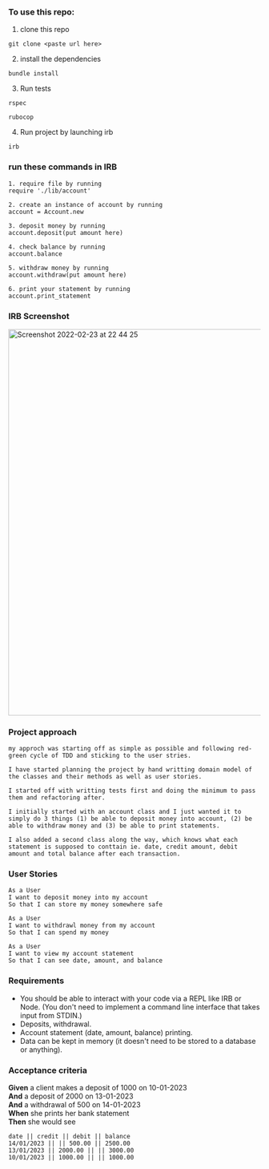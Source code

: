 ### To use this repo:

1. clone this repo

```
git clone <paste url here>
```

2. install the dependencies 

```
bundle install
```

3. Run tests

```
rspec

rubocop
```

4. Run project by launching irb

```
irb
```

### run these commands in IRB

```
1. require file by running 
require './lib/account'

2. create an instance of account by running 
account = Account.new

3. deposit money by running 
account.deposit(put amount here)

4. check balance by running 
account.balance

5. withdraw money by running
account.withdraw(put amount here)

6. print your statement by running
account.print_statement
```

### IRB Screenshot

<img width="771" alt="Screenshot 2022-02-23 at 22 44 25" src="https://user-images.githubusercontent.com/62032407/155430173-bfed2541-d241-4b45-bc6d-b37f4da6d998.png">


### Project approach

```
my approch was starting off as simple as possible and following red-green cycle of TDD and sticking to the user stries.

I have started planning the project by hand writting domain model of the classes and their methods as well as user stories.

I started off with writting tests first and doing the minimum to pass them and refactoring after.

I initially started with an account class and I just wanted it to simply do 3 things (1) be able to deposit money into account, (2) be able to withdraw money and (3) be able to print statements.

I also added a second class along the way, which knows what each statement is supposed to conttain ie. date, credit amount, debit amount and total balance after each transaction.
```

### User Stories

```
As a User
I want to deposit money into my account
So that I can store my money somewhere safe

As a User
I want to withdrawl money from my account
So that I can spend my money

As a User
I want to view my account statement
So that I can see date, amount, and balance
```


### Requirements

* You should be able to interact with your code via a REPL like IRB or Node.  (You don't need to implement a command line interface that takes input from STDIN.)
* Deposits, withdrawal.
* Account statement (date, amount, balance) printing.
* Data can be kept in memory (it doesn't need to be stored to a database or anything).

### Acceptance criteria

**Given** a client makes a deposit of 1000 on 10-01-2023  
**And** a deposit of 2000 on 13-01-2023  
**And** a withdrawal of 500 on 14-01-2023  
**When** she prints her bank statement  
**Then** she would see

```
date || credit || debit || balance
14/01/2023 || || 500.00 || 2500.00
13/01/2023 || 2000.00 || || 3000.00
10/01/2023 || 1000.00 || || 1000.00
```